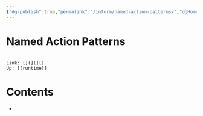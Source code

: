 ```yaml
---
{"dg-publish":true,"permalink":"/inform/named-action-patterns/","dgHomeLink":true,"dgPassFrontmatter":false}
---
```


# Named Action Patterns
```ad-info

Link: [](](]()
Up: [[runtime]]
```

# Contents
- 